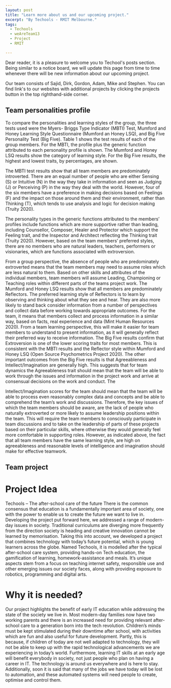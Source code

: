 ```yaml
---
layout: post
title: "Learn more about us and our upcoming project."
excerpt: "By Techools - RMIT Melbourne."
tags: 
  - Techools
  - weAreTeam13
  - Project
  - RMIT

---
```


Dear reader, it is a pleasure to welcome you to Techool's posts section. Being similar to a notice board, we will update this page from time to time whenever there will be new information about our upcoming project. 

Our team consists of Sajid, Dirk, Gordon, Adam, Mike and Stephen. You can find link's to our websites with additional projects by clicking the projects button in the top righthand-side corner.

## Team personalities profile

To compare the personalities and learning styles of the group, the three tests used were the Myers-
Briggs Type Indicator (MBTI) Test, Mumford and Honey Learning Style Questionnaire (Mumford an
Honey LSQ), and Big Five Personality Test (Big Five).
Table 1 shows the test results of each of the group members. For the MBTI, the profile plus the generic function attributed to each personality profile is shown. The Mumford and Honey LSQ
results show the category of learning style. For the Big Five results, the highest and lowest traits, by
percentages, are shown.

The MBTI test results show that all team members are predominately introverted. There are an equal
number of people who are either Sensing (S) or Intuitive (N) in the way they take in information and
seen as Judging (J) or Perceiving (P) in the way they deal with the world. However, four of the six
members have a preference in making decisions based on Feelings (F) and the impact on those
around them and their environment, rather than Thinking (T), which tends to use analysis and logic for
decision making (Truity 2020).

The personality types in the generic functions attributed to the members’ profiles include functions
which are more supportive rather than leading, including Counsellor, Composer, Healer and
Protector which support the Feeling trait, and the Inspector and Architect reflecting the Thinking
trait (Truity 2020). However, based on the team members’ preferred styles, there are no members
who are natural leaders, teachers, performers or visionaries, which are functions associated with
extroversion.

From a group perspective, the absence of people who are predominately extroverted means that
the team members may need to assume roles which are less natural to them. Based on other skills
and attributes of the individual members, team members will assume Leading, Championing or
Teaching roles within different parts of the teams project work.
The Mumford and Honey LSQ results show that all members are predominately Reflectors. The
preferred learning style of Reflectors is to learn by observing and thinking about what they see and
hear. They are also more likely to stand back consider information from a number of perspectives and
collect data before working towards appropriate outcomes. For the team, it means that members
collect and process information in a similar way, based on facts, real experience and data (Mint
Human Resources 2020). From a team learning perspective, this will make it easier for team
members to understand to present information, as it will generally reflect their preferred way to
receive information.
The Big Five results confirm that Extroversion is one of the lower scoring traits for most members.
This is consistent with the MBTI results and the Reflector style within Mumford and Honey LSQ (Open
Source Psychometrics Project 2020). The other important outcomes from the Big Five results is that
Agreeableness and Intellect/Imagination are generally high. This suggests that for team dynamics
the Agreeableness trait should mean that the team will be able to work through the issues and
information in the project work and arrive at consensual decisions on the work and conduct. The

Intellect/Imagination scores for the team should mean that the team will be able to process even
reasonably complex data and concepts and be able to comprehend the team’s work and discussions.
Therefore, the key issues of which the team members should be aware, are the lack of people who
naturally extroverted or more likely to assume leadership positions within the team. This will
require the team members to consciously participate in team discussions and to take on the
leadership of parts of these projects based on their particular skills, where otherwise they would
generally feel more comfortable in supporting roles. However, as indicated above, the fact that all
team members have the same learning style, are high on agreeableness and reasonable levels of
intelligence and imagination should make for effective teamwork.

## Team project

# Project Idea
Techools – The after-school care of the future
There is the common consensus that education is a fundamentally important area of society, one with
the power to enable us to create the future we want to live in. Developing the project put forward here,
we addressed a range of modern-day issues in society. Traditional curriculums are diverging more
frequently from the direction society is heading and creative innovation cannot be learned by
memorisation. Taking this into account, we developed a project that combines technology with today’s
future potential, which is young learners across the globe. Named Techools, it is modelled after the
typical after-school care system, providing hands-on Tech education, the gamification of learning,
homework-assistance and meals. It’s unique aspects stem from a focus on teaching internet safety,
responsible use and other emerging issues our society faces, along with providing exposure to
robotics, programming and digital arts.

# Why it is needed?
Our project highlights the benefit of early IT education while addressing the state of the society we live
in. Most modern-day families now have two working parents and there is an increased need for
providing relevant after-school care to a generation born into the tech revolution. Children’s minds
must be kept stimulated during their downtime after school, with activities which are fun and also
useful for future development. Partly, this is because, if children of today are not well adapted to
technology, they will not be able to keep up with the rapid technological advancements we are
experiencing in today’s world. Furthermore, learning IT skills at an early age will benefit everybody in
society, not just people who plan on having a career in IT. The technology is around us everywhere
and is here to stay. Additionally, soon it is said that many of the jobs we have today will be lost to
automation, and these automated systems will need people to create, optimise and control them.

